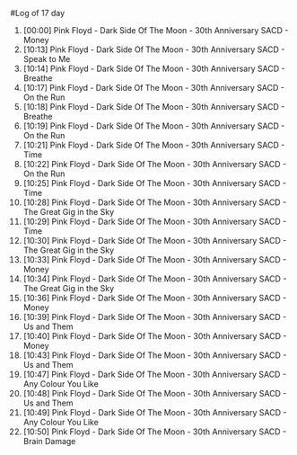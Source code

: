 #Log of 17 day

1. [00:00] Pink Floyd - Dark Side Of The Moon - 30th Anniversary SACD - Money
1. [10:13] Pink Floyd - Dark Side Of The Moon - 30th Anniversary SACD - Speak to Me
1. [10:14] Pink Floyd - Dark Side Of The Moon - 30th Anniversary SACD - Breathe
1. [10:17] Pink Floyd - Dark Side Of The Moon - 30th Anniversary SACD - On the Run
1. [10:18] Pink Floyd - Dark Side Of The Moon - 30th Anniversary SACD - Breathe
1. [10:19] Pink Floyd - Dark Side Of The Moon - 30th Anniversary SACD - On the Run
1. [10:21] Pink Floyd - Dark Side Of The Moon - 30th Anniversary SACD - Time
1. [10:22] Pink Floyd - Dark Side Of The Moon - 30th Anniversary SACD - On the Run
1. [10:25] Pink Floyd - Dark Side Of The Moon - 30th Anniversary SACD - Time
1. [10:28] Pink Floyd - Dark Side Of The Moon - 30th Anniversary SACD - The Great Gig in the Sky
1. [10:29] Pink Floyd - Dark Side Of The Moon - 30th Anniversary SACD - Time
1. [10:30] Pink Floyd - Dark Side Of The Moon - 30th Anniversary SACD - The Great Gig in the Sky
1. [10:33] Pink Floyd - Dark Side Of The Moon - 30th Anniversary SACD - Money
1. [10:34] Pink Floyd - Dark Side Of The Moon - 30th Anniversary SACD - The Great Gig in the Sky
1. [10:36] Pink Floyd - Dark Side Of The Moon - 30th Anniversary SACD - Money
1. [10:39] Pink Floyd - Dark Side Of The Moon - 30th Anniversary SACD - Us and Them
1. [10:40] Pink Floyd - Dark Side Of The Moon - 30th Anniversary SACD - Money
1. [10:43] Pink Floyd - Dark Side Of The Moon - 30th Anniversary SACD - Us and Them
1. [10:47] Pink Floyd - Dark Side Of The Moon - 30th Anniversary SACD - Any Colour You Like
1. [10:48] Pink Floyd - Dark Side Of The Moon - 30th Anniversary SACD - Us and Them
1. [10:49] Pink Floyd - Dark Side Of The Moon - 30th Anniversary SACD - Any Colour You Like
1. [10:50] Pink Floyd - Dark Side Of The Moon - 30th Anniversary SACD - Brain Damage
